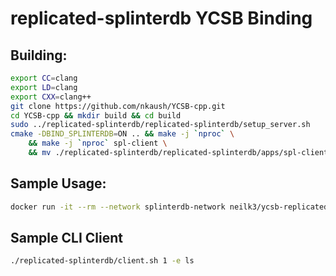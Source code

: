 # replicated-splinterdb YCSB Binding

## Building:

```bash
export CC=clang
export LD=clang
export CXX=clang++
git clone https://github.com/nkaush/YCSB-cpp.git
cd YCSB-cpp && mkdir build && cd build
sudo ../replicated-splinterdb/replicated-splinterdb/setup_server.sh
cmake -DBIND_SPLINTERDB=ON .. && make -j `nproc` \
    && make -j `nproc` spl-client \
    && mv ./replicated-splinterdb/replicated-splinterdb/apps/spl-client .
```

## Sample Usage:

```bash
docker run -it --rm --network splinterdb-network neilk3/ycsb-replicated-splinterdb -s -load -db replicated-splinterdb -p replicated_splinterdb.host=replicated-splinterdb-node-1 -threads 10 -P 700k 
```

## Sample CLI Client
```bash
./replicated-splinterdb/client.sh 1 -e ls
```
